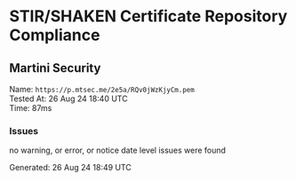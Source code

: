 # STIR/SHAKEN Certificate Repository Compliance

## Martini Security

Name: `https://p.mtsec.me/2e5a/RQv0jWzKjyCm.pem`\
Tested At: 26 Aug 24 18:40 UTC\
Time: 87ms

### Issues

no warning, or error, or notice date level issues were found

Generated: 26 Aug 24 18:49 UTC